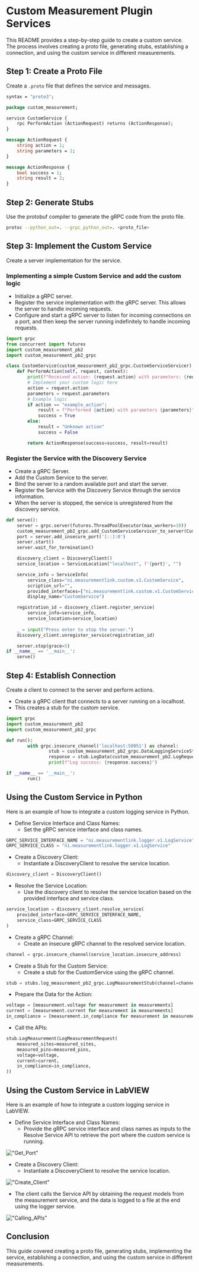 # Custom Measurement Plugin Services

This README provides a step-by-step guide to create a custom service. The process involves creating
a proto file, generating stubs, establishing a connection, and using the custom service in
different measurements.

## Step 1: Create a Proto File

Create a `.proto` file that defines the service and messages.

```proto
syntax = "proto3";

package custom_measurement;

service CustomService {
    rpc PerformAction (ActionRequest) returns (ActionResponse);
}

message ActionRequest {
    string action = 1;
    string parameters = 2;
}

message ActionResponse {
    bool success = 1;
    string result = 2;
}
```

## Step 2: Generate Stubs

Use the protobuf compiler to generate the gRPC code from the proto file.

```sh
protoc --python_out=. --grpc_python_out=. <proto_file>
```

## Step 3: Implement the Custom Service

Create a server implementation for the service.

### Implementing a simple Custom Service and add the custom logic

- Initialize a gRPC server.
- Register the service implementation with the gRPC server. This allows the server to
  handle incoming requests.
- Configure and start a gRPC server to listen for incoming connections on a port, and then keep the
  server running indefinitely to handle incoming requests.

```python
import grpc
from concurrent import futures
import custom_measurement_pb2
import custom_measurement_pb2_grpc

class CustomService(custom_measurement_pb2_grpc.CustomServiceServicer) -> ActionResponse:
    def PerformAction(self, request, context):
        print(f"Received action: {request.action} with parameters: {request.parameters}")
        # Implement your custom logic here
        action = request.action
        parameters = request.parameters
        # Example logic
        if action == "example_action":
            result = f"Performed {action} with parameters {parameters}"
            success = True
        else:
            result = "Unknown action"
            success = False

        return ActionResponse(success=success, result=result)
```

### Register the Service with the Discovery Service

- Create a gRPC Server.
- Add the Custom Service to the server.
- Bind the server to a random available port and start the server.
- Register the Service with the Discovery Service through the service information.
- When the server is stopped, the service is unregistered from the discovery service.

```python
def serve():
    server = grpc.server(futures.ThreadPoolExecutor(max_workers=10))
    custom_measurement_pb2_grpc.add_CustomServiceServicer_to_server(CustomService(), server)
    port = server.add_insecure_port('[::]:0')
    server.start()
    server.wait_for_termination()

    discovery_client = DiscoveryClient()
    service_location = ServiceLocation("localhost", f'{port}', "")

    service_info = ServiceInfo(
        service_class="ni.measurementlink.custom.v1.CustomService",
        scription_url="",
        provided_interfaces=["ni.measurementlink.custom.v1.CustomService"],
        display_name="CustomService")

    registration_id = discovery_client.register_service(
        service_info=service_info,
        service_location=service_location)
    
    _ = input("Press enter to stop the server.")
    discovery_client.unregister_service(registration_id)

    server.stop(grace=5)
if __name__ == '__main__':
    serve()
```

## Step 4: Establish Connection

Create a client to connect to the server and perform actions.

- Create a gRPC client that connects to a server running on a localhost.
- This creates a stub for the custom service.

```python
import grpc
import custom_measurement_pb2
import custom_measurement_pb2_grpc

def run():
        with grpc.insecure_channel('localhost:50051') as channel:
                stub = custom_measurement_pb2_grpc.DataLoggingServiceStub(channel)
                response = stub.LogData(custom_measurement_pb2.LogRequest(data='Sample data'))
                print(f"Log success: {response.success}")

if __name__ == '__main__':
        run()
```

## Using the Custom Service in Python

Here is an example of how to integrate a custom logging service in Python.

- Define Service Interface and Class Names:
  - Set the gRPC service interface and class names.

```python
GRPC_SERVICE_INTERFACE_NAME = "ni.measurementlink.logger.v1.LogService"
GRPC_SERVICE_CLASS = "ni.measurementlink.logger.v1.LogService"
```

- Create a Discovery Client:
  - Instantiate a DiscoveryClient to resolve the service location.

```python
discovery_client = DiscoveryClient()
```

- Resolve the Service Location:
  - Use the discovery client to resolve the service location based on the provided interface and
    service class.

```python
service_location = discovery_client.resolve_service(
    provided_interface=GRPC_SERVICE_INTERFACE_NAME,
    service_class=GRPC_SERVICE_CLASS
)
```

- Create a gRPC Channel:
  - Create an insecure gRPC channel to the resolved service location.

```python
channel = grpc.insecure_channel(service_location.insecure_address)
```

- Create a Stub for the Custom Service:
  - Create a stub for the CustomService using the gRPC channel.

```python
stub = stubs.log_measurement_pb2_grpc.LogMeasurementStub(channel=channel)
```

- Prepare the Data for the Action:

```python
voltage = [measurement.voltage for measurement in measurements]
current = [measurement.current for measurement in measurements]
in_compliance = [measurement.in_compliance for measurement in measurements]
```

- Call the APIs:

```python
stub.LogMeasurement(LogMeasurementRequest(
    measured_sites=measured_sites,
    measured_pins=measured_pins,
    voltage=voltage,
    current=current,
    in_compliance=in_compliance,
))
```

## Using the Custom Service in LabVIEW

Here is an example of how to integrate a custom logging service in LabVIEW.

- Define Service Interface and Class Names:
  - Provide the gRPC service interface and class names as inputs to the Resolve Service API to
    retrieve the port where the custom service is running.

!["Get_Port"](define_service.png)

- Create a Discovery Client:
  - Instantiate a DiscoveryClient to resolve the service location.

!["Create_Client"](create_client.png)

- The client calls the Service API by obtaining the request models from the measurement service, and
  the data is logged to a file at the end using the logger service.

!["Calling_APIs"](call_apis.png)

## Conclusion

This guide covered creating a proto file, generating stubs, implementing the service, establishing a
connection, and using the custom service in different measurements.
